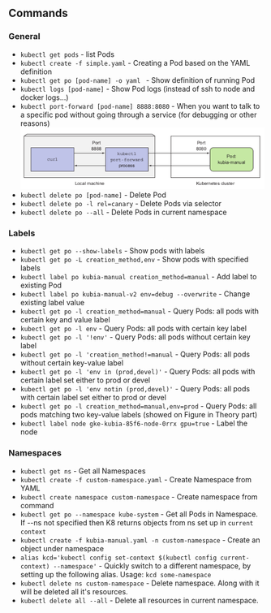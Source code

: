 ## Commands

### General

* `kubectl get pods` - list Pods
* `kubectl create -f simple.yaml` - Creating a Pod based on the YAML definition
* `kubectl get po [pod-name] -o yaml ` - Show definition of running Pod
* `kubectl logs [pod-name]` - Show Pod logs (instead of ssh to node and docker logs...)
* `kubectl port-forward [pod-name] 8888:8080` - When you want to talk to a specific pod without going through a service 
  (for debugging or other reasons)
  ![img.png](../../img/img2.png)
* `kubectl delete po [pod-name]` - Delete Pod
* `kubectl delete po -l rel=canary` - Delete Pods via selector
* `kubectl delete po --all` - Delete Pods in current namespace

### Labels

* `kubectl get po --show-labels` - Show pods with labels
* `kubectl get po -L creation_method,env` - Show pods with specified labels
* `kubectl label po kubia-manual creation_method=manual` - Add label to existing Pod
* `kubectl label po kubia-manual-v2 env=debug --overwrite` - Change existing label value
* `kubectl get po -l creation_method=manual` - Query Pods: all pods with certain key and value label
* `kubectl get po -l env` - Query Pods: all pods with certain key label
* `kubectl get po -l '!env'` - Query Pods: all pods without certain key label
* `kubectl get po -l 'creation_method!=manual` - Query Pods: all pods without certain key-value label
* `kubectl get po -l 'env in (prod,devel)'` - Query Pods: all pods with certain label set either to prod or devel
* `kubectl get po -l 'env notin (prod,devel)'` - Query Pods: all pods with certain label set either to prod or devel
* `kubectl get po -l creation_method=manual,env=prod` - Query Pods: all pods matching two key-value labels (showed on Figure in Theory part)
* `kubectl label node gke-kubia-85f6-node-0rrx gpu=true` - Label the node

### Namespaces

* `kubectl get ns` - Get all Namespaces
* `kubectl create -f custom-namespace.yaml` - Create Namespace from YAML
* `kubectl create namespace custom-namespace` - Create namespace from command
* `kubectl get po --namespace kube-system` - Get all Pods in Namespace. If --ns not specified then K8 returns objects from ns set up in `current context`
* `kubectl create -f kubia-manual.yaml -n custom-namespace` - Create an object under namespace
* `alias kcd='kubectl config set-context $(kubectl config current-context) --namespace'` - Quickly switch to a different namespace, by setting up the following
  alias. Usage: `kcd some-namespace`
* `kubectl delete ns custom-namespace` - Delete namespace. Along with it will be deleted all it's resources.
* `kubectl delete all --all` - Delete all resources in current namespace. 


